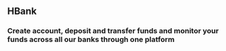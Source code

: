 ## HBank
### Create account, deposit and transfer funds and monitor your funds across all our banks through one platform
